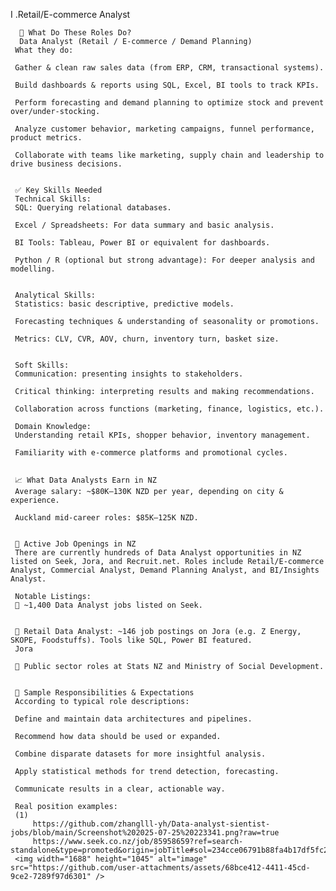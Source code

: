 I .Retail/E-commerce Analyst


      🧰 What Do These Roles Do?
      Data Analyst (Retail / E‑commerce / Demand Planning)
     What they do:
     
     Gather & clean raw sales data (from ERP, CRM, transactional systems).
     
     Build dashboards & reports using SQL, Excel, BI tools to track KPIs.
     
     Perform forecasting and demand planning to optimize stock and prevent over/under-stocking.
     
     Analyze customer behavior, marketing campaigns, funnel performance, product metrics.
     
     Collaborate with teams like marketing, supply chain and leadership to drive business decisions.
     
     
     ✅ Key Skills Needed
     Technical Skills:
     SQL: Querying relational databases.
     
     Excel / Spreadsheets: For data summary and basic analysis.
     
     BI Tools: Tableau, Power BI or equivalent for dashboards.
     
     Python / R (optional but strong advantage): For deeper analysis and modelling.
     
     
     Analytical Skills:
     Statistics: basic descriptive, predictive models.
     
     Forecasting techniques & understanding of seasonality or promotions.
     
     Metrics: CLV, CVR, AOV, churn, inventory turn, basket size.
     
     
     Soft Skills:
     Communication: presenting insights to stakeholders.
     
     Critical thinking: interpreting results and making recommendations.
     
     Collaboration across functions (marketing, finance, logistics, etc.).
     
     Domain Knowledge:
     Understanding retail KPIs, shopper behavior, inventory management.
     
     Familiarity with e‑commerce platforms and promotional cycles.
     
     
     📈 What Data Analysts Earn in NZ
     Average salary: ~$80K–130K NZD per year, depending on city & experience.
     
     Auckland mid-career roles: $85K–125K NZD.
     
     
     🔎 Active Job Openings in NZ
     There are currently hundreds of Data Analyst opportunities in NZ listed on Seek, Jora, and Recruit.net. Roles include Retail/E-commerce Analyst, Commercial Analyst, Demand Planning Analyst, and BI/Insights Analyst.
     
     Notable Listings:
     📌 ~1,400 Data Analyst jobs listed on Seek.
     
     
     📌 Retail Data Analyst: ~146 job postings on Jora (e.g. Z Energy, SKOPE, Foodstuffs). Tools like SQL, Power BI featured.
     Jora
     
     📌 Public sector roles at Stats NZ and Ministry of Social Development.
     
     
     🧭 Sample Responsibilities & Expectations
     According to typical role descriptions:
     
     Define and maintain data architectures and pipelines.
     
     Recommend how data should be used or expanded.
     
     Combine disparate datasets for more insightful analysis.
     
     Apply statistical methods for trend detection, forecasting.
     
     Communicate results in a clear, actionable way.
     
     Real position examples:
     (1)
         https://github.com/zhanglll-yh/Data-analyst-sientist-jobs/blob/main/Screenshot%202025-07-25%20223341.png?raw=true
         https://www.seek.co.nz/job/85958659?ref=search-standalone&type=promoted&origin=jobTitle#sol=234cce06791b88fa4b17df5fc2335f64a94bf876 
     <img width="1688" height="1045" alt="image" src="https://github.com/user-attachments/assets/68bce412-4411-45cd-9ce2-7289f97d6301" />

         

     
     
        
  




